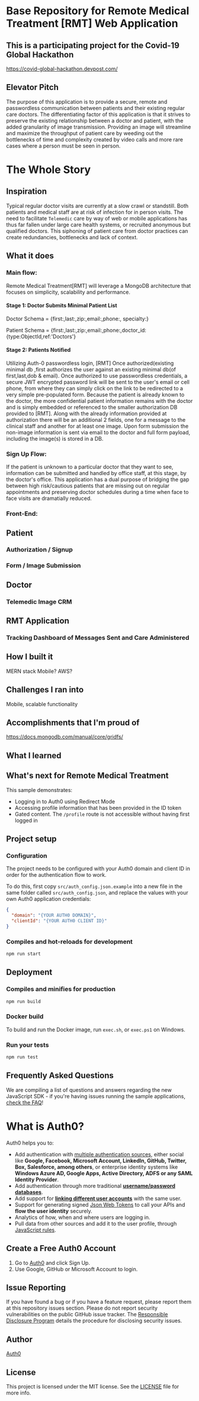 # Base Repository for Remote Medical Treatment [RMT]  Web Application
## This is a participating project for the Covid-19 Global Hackathon
https://covid-global-hackathon.devpost.com/

## Elevator Pitch
The purpose of this application is to provide a secure, remote and passwordless communication between patients and their existing regular care doctors.  The differentiating factor of this application is that it strives to preserve the existing relationship between a doctor and patient, with the added granularity of image transmission.  Providing an image will streamline and maximize the throughput of patient care by weeding out the bottlenecks of time and complexity created by video calls and more rare cases where a person must be seen in person.  

# The Whole Story
## Inspiration
Typical regular  doctor visits are currently at a slow crawl or standstill.  Both patients and medical staff are at risk of infection for in person visits. The need to facilitate `Telemedic` care by way of web or mobile applications has thus far fallen under large care health systems, or recruited anonymous but qualified doctors.  This siphoning of patient care from doctor practices can create redundancies, bottlenecks and lack of context.  

## What it does
### Main flow:
Remote Medical Treatment[RMT] will leverage a MongoDB architecture that focuses on simplicity, scalability and performance. 

#### Stage 1: Doctor Submits Minimal Patient List

Doctor Schema = {first:<string>,last:<string>,zip:<string>,email:<string>,phone:<string>, specialty:<string>}

Patient Schema = {first:<string>,last:<string>,zip:<integer>,email:<string>,phone:<string>,doctor_id:{type:ObjectId,ref:'Doctors'}
  
#### Stage 2: Patients Notified

Utilizing Auth-0 passwordless login, [RMT]  Once authorized(existing minimal db ,first authorizes the user against an existing minimal db(of first,last,dob & email).  Once authorized to use passwordless credentials, a secure JWT encrypted password link will be sent to the user's email or cell phone, from where they can simply click on the link to be redirected to a very simple pre-populated form.  Because the patient is already known to the doctor, the more confidential patient information remains with the doctor and is simply embedded or referenced to the smaller authorization DB provided to [RMT].  Along with the already information provided at authorization there will be an additional 2 fields, one for a message to the clinical staff and another for at least one image.  Upon form submission the non-image information is sent via email to the doctor and full form payload, including the image(s) is stored in a DB.

### Sign Up Flow:
If the patient is unknown to a particular doctor that they want to see, information can be submitted and handled by office staff, at this stage, by the doctor's office.  This application has a dual purpose of bridging the gap between high risk/cautious patients that are missing out on regular appointments and preserving doctor schedules during a time when face to face visits are dramatially reduced.

### Front-End:
## Patient
### Authorization / Signup
### Form / Image Submission

## Doctor
### Telemedic Image CRM

## RMT Application
### Tracking Dashboard of Messages Sent and Care Administered

## How I built it
MERN stack
Mobile?
AWS?

## Challenges I ran into
Mobile, scalable functionality

## Accomplishments that I'm proud of
https://docs.mongodb.com/manual/core/gridfs/
## What I learned

## What's next for Remote Medical Treatment
This sample demonstrates:

- Logging in to Auth0 using Redirect Mode
- Accessing profile information that has been provided in the ID token
- Gated content. The `/profile` route is not accessible without having first logged in

## Project setup
### Configuration

The project needs to be configured with your Auth0 domain and client ID in order for the authentication flow to work.

To do this, first copy `src/auth_config.json.example` into a new file in the same folder called `src/auth_config.json`, and replace the values with your own Auth0 application credentials:

```json
{
  "domain": "{YOUR AUTH0 DOMAIN}",
  "clientId": "{YOUR AUTH0 CLIENT ID}"
}
```

### Compiles and hot-reloads for development

```bash
npm run start
```

## Deployment

### Compiles and minifies for production

```bash
npm run build
```

### Docker build

To build and run the Docker image, run `exec.sh`, or `exec.ps1` on Windows.

### Run your tests

```bash
npm run test
```

## Frequently Asked Questions

We are compiling a list of questions and answers regarding the new JavaScript SDK - if you're having issues running the sample applications, [check the FAQ](https://github.com/auth0/auth0-spa-js/blob/master/FAQ.md)!

# What is Auth0?

Auth0 helps you to:

- Add authentication with [multiple authentication sources](https://docs.auth0.com/identityproviders), either social like **Google, Facebook, Microsoft Account, LinkedIn, GitHub, Twitter, Box, Salesforce, among others**, or enterprise identity systems like **Windows Azure AD, Google Apps, Active Directory, ADFS or any SAML Identity Provider**.
- Add authentication through more traditional **[username/password databases](https://docs.auth0.com/mysql-connection-tutorial)**.
- Add support for **[linking different user accounts](https://docs.auth0.com/link-accounts)** with the same user.
- Support for generating signed [Json Web Tokens](https://docs.auth0.com/jwt) to call your APIs and **flow the user identity** securely.
- Analytics of how, when and where users are logging in.
- Pull data from other sources and add it to the user profile, through [JavaScript rules](https://docs.auth0.com/rules).

## Create a Free Auth0 Account

1. Go to [Auth0](https://auth0.com/signup) and click Sign Up.
2. Use Google, GitHub or Microsoft Account to login.

## Issue Reporting

If you have found a bug or if you have a feature request, please report them at this repository issues section. Please do not report security vulnerabilities on the public GitHub issue tracker. The [Responsible Disclosure Program](https://auth0.com/whitehat) details the procedure for disclosing security issues.

## Author

[Auth0](https://auth0.com)

## License

This project is licensed under the MIT license. See the [LICENSE](../LICENSE) file for more info.
